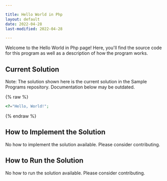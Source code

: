 ```yaml
---

title: Hello World in Php
layout: default
date: 2022-04-28
last-modified: 2022-04-28

---
```


Welcome to the Hello World in Php page! Here, you'll find the source code for this program as well as a description of how the program works.

## Current Solution

Note: The solution shown here is the current solution in the Sample Programs repository. Documentation below may be outdated.

{% raw %}

```Php
<?="Hello, World!";

```

{% endraw %}

## How to Implement the Solution

No how to implement the solution available. Please consider contributing.

## How to Run the Solution

No how to run the solution available. Please consider contributing.